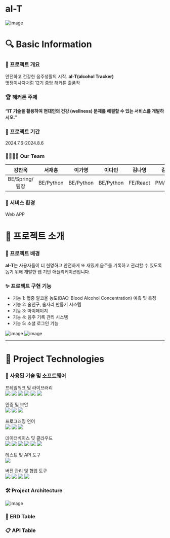 # al-T 

![image](https://github.com/user-attachments/assets/edc7c084-6c25-4681-a5e5-369cd30948cd)


# 🔍 Basic Information
### 🚀 프로젝트 개요
안전하고 건강한 음주생활의 시작. **al-T(alcohol Tracker)**<br>멋쟁이사자처럼 12기 중앙 해커톤 출품작

### 🏆 해커톤 주제
**“IT 기술을 활용하여 현대인의 건강 (wellness) 문제를 해결할 수 있는 서비스를 개발하시오.”**

### 📅 프로젝트 기간 
2024.7.6-2024.8.6

### 👨‍👩‍👧‍👦 Our Team 
|강찬욱|서재홍|이가영|이다민|김나영|김성무|
|:---:|:---:|:---:|:---:|:---:|:---:|
|BE/Spring/팀장|BE/Python|BE/Python|BE/Python|FE/React|PM/Design|

### 📁 서비스 환경
Web APP

# 📖 프로젝트 소개

### 📄 프로젝트 배경

**al-T**는 사용자들이 더 현명하고 안전하게 또 재밌게 음주를 기록하고 관리할 수 있도록 돕기 위해 개발한 웹 기반 애플리케이션입니다.

### ✨ 프로젝트 구현 기능

- 기능 1: 혈중 알코올 농도(BAC: Blood Alcohol Concentration) 예측 및 측정
- 기능 2: 술친구, 술자리 만들기 시스템
- 기능 3: 마이페이지
- 기능 4: 음주 기록 관리 시스템
- 기능 5: 소셜 로그인 기능
  
![image](https://github.com/user-attachments/assets/4382e8fd-814e-47da-9a54-19edc7c3fe76)
![image](https://github.com/user-attachments/assets/02f42e9c-7411-4356-af1a-152fb97ce7c7)

---

# 📖 Project Technologies
### 📝 사용된 기술 및 소프트웨어

프레임워크 및 라이브러리<br>
<img src="https://img.shields.io/badge/Spring-6DB33F?style=flat-square&logo=spring&logoColor=white"/> <img src="https://img.shields.io/badge/SpringBoot-6DB33F?style=flat-square&logo=springboot&logoColor=white"/> <img src="https://img.shields.io/badge/JPA-6DB33F?style=flat-square&logo=hibernate&logoColor=white"/> <img src="https://img.shields.io/badge/SpringDataJPA-6DB33F?style=flat-square&logo=spring&logoColor=white"/> <img src="https://img.shields.io/badge/FastAPI-009688?style=flat-square&logo=FastAPI&logoColor=white"/> <img src="https://img.shields.io/badge/React-61DAFB?style=flat-square&logo=React&logoColor=white"/>

인증 및 보안<br>
<img src="https://img.shields.io/badge/OAuth-4285F4?style=flat-square&logo=OAuth&logoColor=white"/> <img src="https://img.shields.io/badge/JSONWebToken-000000?style=flat-square&logo=JsonWebToken&logoColor=white"/> <img src="https://img.shields.io/badge/SpringSecurity-6DB33F?style=flat-square&logo=SpringSecurity&logoColor=white"/>

프로그래밍 언어<br>
<img src="https://img.shields.io/badge/java-FF81F9?style=flat-square"/> <img src="https://img.shields.io/badge/Python-3776AB?style=flat-square&logo=Python&logoColor=white"/> <img src="https://img.shields.io/badge/JavaScript-F7DF1C?style=flat-square&logo=JavaScript&logoColor=black"/> 

데이터베이스 및 클라우드<br>
<img src="https://img.shields.io/badge/Goorm%20Cloud-1E90FF?style=flat-square&logo=Goorm&logoColor=white"/> <img src="https://img.shields.io/badge/Koyeb-0F4C81?style=flat-square&logo=Koyeb&logoColor=white"/> <img src="https://img.shields.io/badge/MySQL-4479A1?style=flat-square&logo=MySQL&logoColor=white"/> <img src="https://img.shields.io/badge/AmazonEC2-FF9900?style=flat-square&logo=AmazonEC2&logoColor=white"/> <img src="https://img.shields.io/badge/AmazonRDS-527FFF?style=flat-square&logo=AmazonRDS&logoColor=white"/> <img src="https://img.shields.io/badge/Ubuntu-E95420?style=flat-square&logo=Ubuntu&logoColor=white"/>

테스트 및 API 도구<br>
<img src="https://img.shields.io/badge/Postman-FF6C37?style=flat-square&logo=Postman&logoColor=white"/>

버전 관리 및 협업 도구<br>
<img src="https://img.shields.io/badge/git-F05032?style=flat-square&logo=git&logoColor=white"/> <img src="https://img.shields.io/badge/github-181717?style=flat-square&logo=github&logoColor=white"/> <img src="https://img.shields.io/badge/Notion-000000?style=flat-square&logo=Notion&logoColor=white"/> <img src="https://img.shields.io/badge/Figma-F24E1E?style=flat-square&logo=Figma&logoColor=white"/> 


### 🛠 Project Architecture
![image](https://github.com/user-attachments/assets/e4a573e0-9fe5-4445-bd75-3e662ac5fc2d)

### 📜 ERD Table

### 📋 API Table






